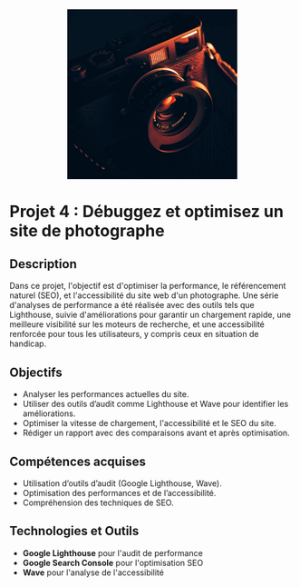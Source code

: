 <div style="display: flex; justify-content: center; align-items: center;">
    <img src="./assets/images/camera.webp" alt="Camera" width="300px">
</div>

# Projet 4 : Débuggez et optimisez un site de photographe

## Description
Dans ce projet, l'objectif est d'optimiser la performance, le référencement naturel (SEO), et l'accessibilité du site web d'un photographe. Une série d'analyses de performance a été réalisée avec des outils tels que Lighthouse, suivie d'améliorations pour garantir un chargement rapide, une meilleure visibilité sur les moteurs de recherche, et une accessibilité renforcée pour tous les utilisateurs, y compris ceux en situation de handicap.

## Objectifs
- Analyser les performances actuelles du site.
- Utiliser des outils d’audit comme Lighthouse et Wave pour identifier les améliorations.
- Optimiser la vitesse de chargement, l'accessibilité et le SEO du site.
- Rédiger un rapport avec des comparaisons avant et après optimisation.

## Compétences acquises
- Utilisation d’outils d’audit (Google Lighthouse, Wave).
- Optimisation des performances et de l’accessibilité.
- Compréhension des techniques de SEO.

## Technologies et Outils
- **Google Lighthouse** pour l'audit de performance
- **Google Search Console** pour l'optimisation SEO
- **Wave** pour l'analyse de l'accessibilité
